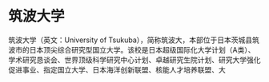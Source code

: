 # 筑波大学

筑波大学（英文：University of Tsukuba），简称筑波大，本部位于日本茨城县筑波市的日本顶尖综合研究型国立大学。该校是日本超级国际化大学计划（A类）、学术研究恳谈会、世界顶级科学研究中心计划、卓越研究生院计划、研究大学强化促进事业、指定国立大学、日本海洋创新联盟、核能人才培养联盟、大
